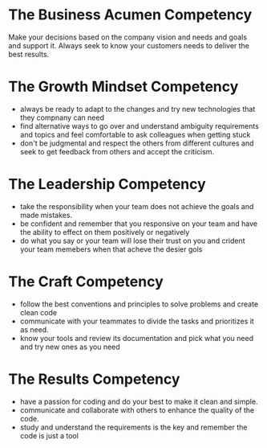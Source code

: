 # The Business Acumen Competency
Make your decisions based on the company vision and needs and goals and support it. Always seek to know your customers needs to deliver the best results.

# The Growth Mindset Competency
* always be ready to adapt to the changes and try new technologies that they compnany can need
* find alternative ways to go over and understand ambiguity requirements and topics and feel comfortable to ask colleagues when getting stuck
* don't be judgmental and respect the others from different cultures and seek to get feedback from others and accept the criticism.

# The Leadership Competency

* take the responsibility when your team does not achieve the goals and made mistakes.
* be confident and remember that you responsive on your team and have the ability to effect on them positively or negatively
* do what you say or your team will lose their trust on you and crident your team memebers when that acheve the desier gols

# The Craft Competency

* follow the best conventions and principles to solve problems and create clean code
* communicate with your teammates to divide the tasks and prioritizes it as need.
* know your tools and review its documentation and pick what you need and try new ones as you need


# The Results Competency

* have a passion for coding and do your best to make it clean and simple.
* communicate and collaborate with others to enhance the quality of the code.
* study and understand the requirements is the key and remember the code is just a tool
